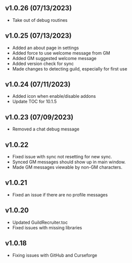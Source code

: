 ## v1.0.26 (07/13/2023)
* Take out of debug routines

## v1.0.25 (07/13/2023)
* Added an about page in settings
* Added force to use welcome message from GM
* Added GM suggested welcome message
* Added version check for sync
* Made changes to detecting guild, especially for first use


## v1.0.24 (07/11/2023)
* Added icon when enable/disable addons
* Update TOC for 10.1.5

## v1.0.23 (07/09/2023)
* Removed a chat debug message

## v1.0.22
* Fixed issue with sync not resetting for new sync.
* Synced GM messages should show up in main window.
* Made GM messages viewable by non-GM characters.

## v1.0.21
* Fixed an issue if there are no profile messages

## v1.0.20
* Updated GuildRecruiter.toc
* Fixed issues with missing libraries

## v1.0.18
* Fixing issues with GitHub and Curseforge